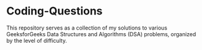# Coding-Questions
This repository serves as a collection of my solutions to various GeeksforGeeks Data Structures and Algorithms (DSA) problems, organized by the level of difficulty.

